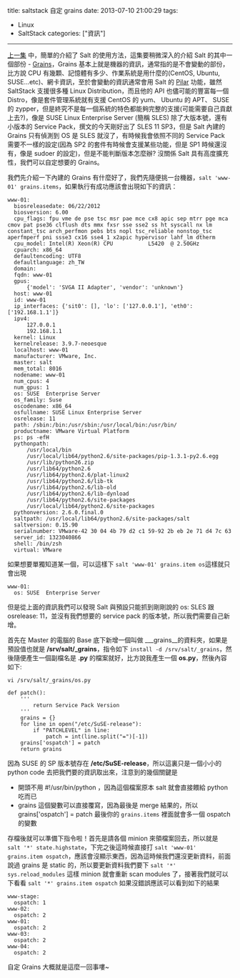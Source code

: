 title: saltstack 自定 grains
date: 2013-07-10 21:00:29
tags:
- Linux
- SaltStack
categories: ["資訊"]
---

[上一集](/post/nice-to-meet-saltstack/) 中，簡單的介紹了 Salt 的使用方法，這集要稍微深入的介紹 Salt 的其中一個部份 - [Grains](http://docs.saltstack.com/topics/targeting/grains.html)，Grains 基本上就是機器的資訊，通常指的是不會變動的部份，比方說 CPU 有幾顆、記憶體有多少、作業系統是用什麼的(CentOS, Ubuntu, SUSE...etc)、網卡資訊，至於會變動的資訊通常會用 Salt 的 [Pilar](http://docs.saltstack.com/topics/pillar/index.html) 功能，雖然 SaltStack 支援很多種 Linux Distribution，而且他的 API 也儘可能的豐富每一個 Distro，像是套件管理系統就有支援 CentOS 的 yum、 Ubuntu 的 APT、 SUSE 的 zypper，但是終究不是每一個系統的特色都能夠完整的支援(可能需要自己貢獻上去?)，像是 SUSE Linux Enterprise Server (簡稱 SLES) 除了大版本號，還有小版本的 Service Pack，撰文的今天剛好出了 SLES 11 SP3，但是 Salt 內建的 Grains 只有偵測到 OS 是 SLES 就沒了，有時候我會依照不同的 Service Pack 需要不一樣的設定(因為 SP2 的套件有時候會支援某些功能，但是 SP1 時候還沒有，像是 sudoer 的設定)，但是不能判斷版本怎麼辦? 沒關係 Salt 具有高度擴充性，我們可以自定想要的 Grains。

<!--more-->

我們先介紹一下內建的 Grains 有什麼好了，我們先隨便挑一台機器，`salt 'www-01' grains.items`，如果執行有成功應該會出現如下的資訊：

	www-01:
	  biosreleasedate: 06/22/2012
	  biosversion: 6.00
	  cpu_flags: fpu vme de pse tsc msr pae mce cx8 apic sep mtrr pge mca cmov pat pse36 clflush dts mmx fxsr sse sse2 ss ht syscall nx lm constant_tsc arch_perfmon pebs bts nopl tsc_reliable nonstop_tsc aperfmperf pni ssse3 cx16 sse4_1 x2apic hypervisor lahf_lm dtherm
	  cpu_model: Intel(R) Xeon(R) CPU           L5420  @ 2.50GHz
	  cpuarch: x86_64
	  defaultencoding: UTF8
	  defaultlanguage: zh_TW
	  domain: 
	  fqdn: www-01
	  gpus:
	      {'model': 'SVGA II Adapter', 'vendor': 'unknown'}
	  host: www-01
	  id: www-01
	  ip_interfaces: {'sit0': [], 'lo': ['127.0.0.1'], 'eth0': ['192.168.1.1']}
	  ipv4:
	      127.0.0.1
	      192.168.1.1
	  kernel: Linux
	  kernelrelease: 3.9.7-neoesque
	  localhost: www-01
	  manufacturer: VMware, Inc.
	  master: salt
	  mem_total: 8016
	  nodename: www-01
	  num_cpus: 4
	  num_gpus: 1
	  os: SUSE  Enterprise Server
	  os_family: Suse
	  oscodename: x86_64
	  osfullname: SUSE Linux Enterprise Server
	  osrelease: 11
	  path: /sbin:/bin:/usr/sbin:/usr/local/bin:/usr/bin/
	  productname: VMware Virtual Platform
	  ps: ps -efH
	  pythonpath:
	      /usr/local/bin
	      /usr/local/lib64/python2.6/site-packages/pip-1.3.1-py2.6.egg
	      /usr/lib/python26.zip
	      /usr/lib64/python2.6
	      /usr/lib64/python2.6/plat-linux2
	      /usr/lib64/python2.6/lib-tk
	      /usr/lib64/python2.6/lib-old
	      /usr/lib64/python2.6/lib-dynload
	      /usr/lib64/python2.6/site-packages
	      /usr/local/lib64/python2.6/site-packages
	  pythonversion: 2.6.0.final.0
	  saltpath: /usr/local/lib64/python2.6/site-packages/salt
	  saltversion: 0.15.90
	  serialnumber: VMware-42 30 04 4b 79 d2 c1 59-92 2b eb 2e 71 d4 7c 63
	  server_id: 1323040866
	  shell: /bin/zsh
	  virtual: VMware
	
如果想要單獨知道某一個，可以這樣下 `salt 'www-01' grains.item os`這樣就只會出現

	www-01:
	  os: SUSE  Enterprise Server
	
但是從上面的資訊我們可以發現 Salt 與預設只能抓到剛剛說的 os: SLES 跟 osrelease: 11，並沒有我們想要的 service pack 的版本號，所以我們需要自己新增。

首先在 Master 的電腦的 Base 底下新增一個叫做 __\_grains__的資料夾，如果是預設值也就是 __/srv/salt/\_grains__，指令如下 `install -d /srv/salt/_grains`，然後隨便產生一個副檔名是 __.py__ 的檔案就好，比方說我產生一個 __os.py__，然後內容如下:

`vi /srv/salt/_grains/os.py`

	def patch():
	    ''' 
	        return Service Pack Version
	    '''
	    grains = {}
	    for line in open("/etc/SuSE-release"):
	        if "PATCHLEVEL" in line:
	            patch = int(line.split("=")[-1])
	    grains['ospatch'] = patch
	    return grains
	
因為 SUSE 的 SP 版本號存在 __/etc/SuSE-release__，所以這裏只是一個小小的 python code 去把我們要的資訊取出來，注意到的幾個關鍵是

* 開頭不用 #!/usr/bin/python ，因為這個檔案原本 salt 就會直接餵給 python 吃而已
* grains 這個變數可以直接覆寫，因為最後是 merge 結果的，所以 grains['ospatch'] = patch 最後你的 `grains.items` 裡面就會多一個 ospatch 的變數

存檔後就可以準備下指令啦！首先是請各個 minion 來領檔案回去，所以就是 `salt '*' state.highstate`，下完之後這時候直接打 `salt 'www-01' grains.item ospatch`，應該會沒顯示東西，因為這時候我們還沒更新資料，前面說過 grains 是 static 的，所以要更新資料我們要下 `salt '*' sys.reload_modules` 這樣 minion 就會重新 scan modules 了，接著我們就可以下看看 `salt '*' grains.item ospatch` 如果沒錯誤應該可以看到如下的結果

	www-stage:
	  ospatch: 1
	www-02:
	  ospatch: 2
	www-01:
	  ospatch: 2
	www-03:
	  ospatch: 2
	www-04:
	  ospatch: 2

自定 Grains 大概就是這麼一回事嘍~